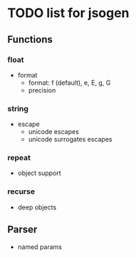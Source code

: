 # TODO list for jsogen

## Functions

### float
- format
  - format: f (default), e, E, g, G
  - precision

### string
- escape
  - unicode escapes
  - unicode surrogates escapes

### repeat
- object support

### recurse
- deep objects


## Parser
- named params 